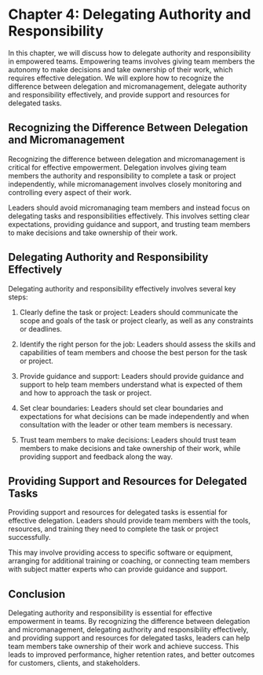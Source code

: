 Chapter 4: Delegating Authority and Responsibility
==================================================

In this chapter, we will discuss how to delegate authority and responsibility in empowered teams. Empowering teams involves giving team members the autonomy to make decisions and take ownership of their work, which requires effective delegation. We will explore how to recognize the difference between delegation and micromanagement, delegate authority and responsibility effectively, and provide support and resources for delegated tasks.

Recognizing the Difference Between Delegation and Micromanagement
-----------------------------------------------------------------

Recognizing the difference between delegation and micromanagement is critical for effective empowerment. Delegation involves giving team members the authority and responsibility to complete a task or project independently, while micromanagement involves closely monitoring and controlling every aspect of their work.

Leaders should avoid micromanaging team members and instead focus on delegating tasks and responsibilities effectively. This involves setting clear expectations, providing guidance and support, and trusting team members to make decisions and take ownership of their work.

Delegating Authority and Responsibility Effectively
---------------------------------------------------

Delegating authority and responsibility effectively involves several key steps:

1. Clearly define the task or project: Leaders should communicate the scope and goals of the task or project clearly, as well as any constraints or deadlines.

2. Identify the right person for the job: Leaders should assess the skills and capabilities of team members and choose the best person for the task or project.

3. Provide guidance and support: Leaders should provide guidance and support to help team members understand what is expected of them and how to approach the task or project.

4. Set clear boundaries: Leaders should set clear boundaries and expectations for what decisions can be made independently and when consultation with the leader or other team members is necessary.

5. Trust team members to make decisions: Leaders should trust team members to make decisions and take ownership of their work, while providing support and feedback along the way.

Providing Support and Resources for Delegated Tasks
---------------------------------------------------

Providing support and resources for delegated tasks is essential for effective delegation. Leaders should provide team members with the tools, resources, and training they need to complete the task or project successfully.

This may involve providing access to specific software or equipment, arranging for additional training or coaching, or connecting team members with subject matter experts who can provide guidance and support.

Conclusion
----------

Delegating authority and responsibility is essential for effective empowerment in teams. By recognizing the difference between delegation and micromanagement, delegating authority and responsibility effectively, and providing support and resources for delegated tasks, leaders can help team members take ownership of their work and achieve success. This leads to improved performance, higher retention rates, and better outcomes for customers, clients, and stakeholders.
